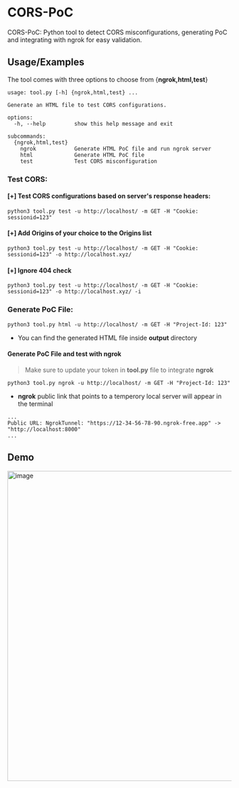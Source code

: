 # CORS-PoC
CORS-PoC: Python tool to detect CORS misconfigurations, generating PoC and integrating with ngrok for easy validation.
## Usage/Examples
The tool comes with three options to choose from {**ngrok,html,test**}
```
usage: tool.py [-h] {ngrok,html,test} ...

Generate an HTML file to test CORS configurations.

options:
  -h, --help         show this help message and exit

subcommands:
  {ngrok,html,test}
    ngrok            Generate HTML PoC file and run ngrok server
    html             Generate HTML PoC file
    test             Test CORS misconfiguration
```

### Test CORS:
#### [+] Test CORS configurations based on server's response headers:
```
python3 tool.py test -u http://localhost/ -m GET -H "Cookie: sessionid=123"
```
#### [+] Add Origins of your choice to the Origins list
```
python3 tool.py test -u http://localhost/ -m GET -H "Cookie: sessionid=123" -o http://localhost.xyz/
```
#### [+] Ignore 404 check
```
python3 tool.py test -u http://localhost/ -m GET -H "Cookie: sessionid=123" -o http://localhost.xyz/ -i
```
### Generate PoC File:
```
python3 tool.py html -u http://localhost/ -m GET -H "Project-Id: 123"
```
* You can find the generated HTML file inside **output** directory
#### Generate PoC File and test with ngrok
> Make sure to update your token in **tool.py** file to integrate **ngrok**
```
python3 tool.py ngrok -u http://localhost/ -m GET -H "Project-Id: 123"
```
* **ngrok** public link that points to a temperory local server will appear in the terminal
```
...
Public URL: NgrokTunnel: "https://12-34-56-78-90.ngrok-free.app" -> "http://localhost:8000"
...
```
## Demo
<img width="695" alt="image" src="https://github.com/raadfhaddad/CORS-PoC/assets/13183963/87fc55e3-c01e-4df2-89d1-74fa06c14c86">



